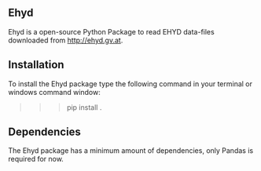 Ehyd
------
Ehyd is a open-source Python Package to read EHYD data-files downloaded from http://ehyd.gv.at.

Installation
------------
To install the Ehyd package type the following command in your terminal or windows command window:

>>> pip install .

Dependencies
------------
The Ehyd package has a minimum amount of dependencies, only Pandas is required for now.
